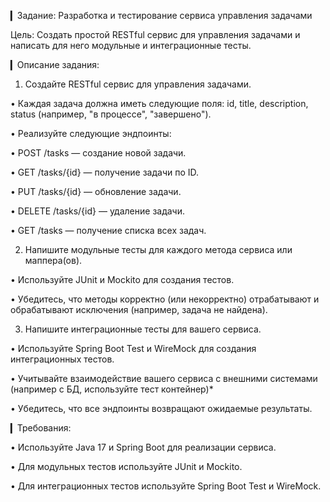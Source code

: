 ▎Задание: Разработка и тестирование сервиса управления задачами

Цель: Создать простой RESTful сервис для управления задачами и написать для него модульные и интеграционные тесты.

▎Описание задания:

1. Создайте RESTful сервис для управления задачами.

• Каждая задача должна иметь следующие поля: id, title, description, status (например, "в процессе", "завершено").

• Реализуйте следующие эндпоинты:

• POST /tasks — создание новой задачи.

• GET /tasks/{id} — получение задачи по ID.

• PUT /tasks/{id} — обновление задачи.

• DELETE /tasks/{id} — удаление задачи.

• GET /tasks — получение списка всех задач.

2. Напишите модульные тесты для каждого метода сервиса или маппера(ов).

• Используйте JUnit и Mockito для создания тестов.

• Убедитесь, что методы корректно (или некорректно) отрабатывают и обрабатывают исключения (например, задача не найдена).

3. Напишите интеграционные тесты для вашего сервиса.

• Используйте Spring Boot Test и WireMock для создания интеграционных тестов.

• Учитывайте взаимодействие вашего сервиса с внешними системами (например с БД, используйте тест контейнер)*

• Убедитесь, что все эндпоинты возвращают ожидаемые результаты.

▎Требования:

• Используйте Java 17 и Spring Boot для реализации сервиса.

• Для модульных тестов используйте JUnit и Mockito.

• Для интеграционных тестов используйте Spring Boot Test и WireMock.